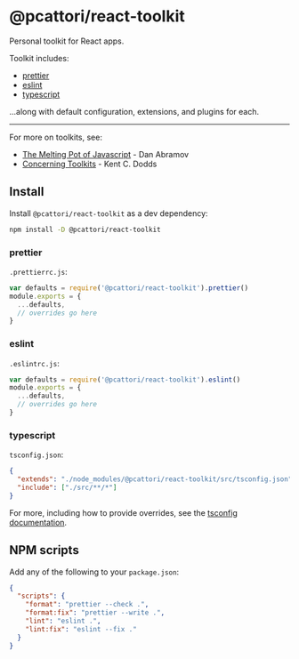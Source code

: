 # @pcattori/react-toolkit

Personal toolkit for React apps.

Toolkit includes:

- [prettier](https://prettier.io/)
- [eslint](https://eslint.org/)
- [typescript](https://www.typescriptlang.org/)

...along with default configuration, extensions, and plugins for each.

---

For more on toolkits, see:

- [The Melting Pot of Javascript](https://youtu.be/G39lKaONAlA) - Dan Abramov
- [Concerning Toolkits](https://kentcdodds.com/blog/concerning-toolkits) - Kent C. Dodds

## Install

Install `@pcattori/react-toolkit` as a dev dependency:

```sh
npm install -D @pcattori/react-toolkit
```

### prettier

`.prettierrc.js`:

```js
var defaults = require('@pcattori/react-toolkit').prettier()
module.exports = {
  ...defaults,
  // overrides go here
}
```

### eslint

`.eslintrc.js`:

```js
var defaults = require('@pcattori/react-toolkit').eslint()
module.exports = {
  ...defaults,
  // overrides go here
}
```

### typescript

`tsconfig.json`:

```json
{
  "extends": "./node_modules/@pcattori/react-toolkit/src/tsconfig.json",
  "include": ["./src/**/*"]
}
```

For more, including how to provide overrides, see the [tsconfig documentation](https://www.typescriptlang.org/tsconfig#extends).

## NPM scripts

Add any of the following to your `package.json`:

```json
{
  "scripts": {
    "format": "prettier --check .",
    "format:fix": "prettier --write .",
    "lint": "eslint .",
    "lint:fix": "eslint --fix ."
  }
}
```
